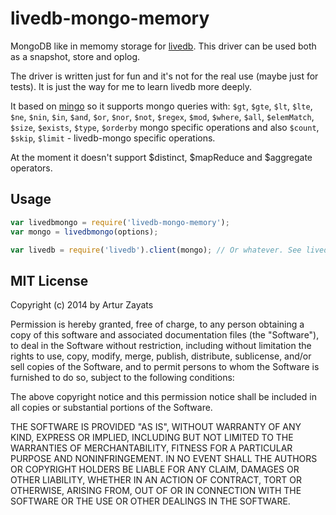 # livedb-mongo-memory

MongoDB like in memomy storage for [livedb](https://github.com/share/livedb). 
This driver can be used both as a snapshot, store and oplog.
 
The driver is written just for fun and it's not for the real use (maybe just for tests). 
It is just the way for me to learn livedb more deeply.

It based on [mingo](https://github.com/kofrasa/mingo) so it supports mongo queries with:
`$gt`, `$gte`, `$lt`, `$lte`, `$ne`, `$nin`, `$in`, `$and`, `$or`, `$nor`, `$not`, 
`$regex`, `$mod`, `$where`, `$all`, `$elemMatch`, `$size`, `$exists`, `$type`,
 `$orderby` mongo specific operations and also `$count`, `$skip`, `$limit` - 
 livedb-mongo specific operations.

At the moment it doesn't support $distinct, $mapReduce and $aggregate operators.

## Usage

```javascript
var livedbmongo = require('livedb-mongo-memory');
var mongo = livedbmongo(options);

var livedb = require('livedb').client(mongo); // Or whatever. See livedb's docs.
```

## MIT License
Copyright (c) 2014 by Artur Zayats

Permission is hereby granted, free of charge, to any person obtaining a copy
of this software and associated documentation files (the "Software"), to deal
in the Software without restriction, including without limitation the rights
to use, copy, modify, merge, publish, distribute, sublicense, and/or sell
copies of the Software, and to permit persons to whom the Software is
furnished to do so, subject to the following conditions:

The above copyright notice and this permission notice shall be included in
all copies or substantial portions of the Software.

THE SOFTWARE IS PROVIDED "AS IS", WITHOUT WARRANTY OF ANY KIND, EXPRESS OR
IMPLIED, INCLUDING BUT NOT LIMITED TO THE WARRANTIES OF MERCHANTABILITY,
FITNESS FOR A PARTICULAR PURPOSE AND NONINFRINGEMENT. IN NO EVENT SHALL THE
AUTHORS OR COPYRIGHT HOLDERS BE LIABLE FOR ANY CLAIM, DAMAGES OR OTHER
LIABILITY, WHETHER IN AN ACTION OF CONTRACT, TORT OR OTHERWISE, ARISING FROM,
OUT OF OR IN CONNECTION WITH THE SOFTWARE OR THE USE OR OTHER DEALINGS IN
THE SOFTWARE.


